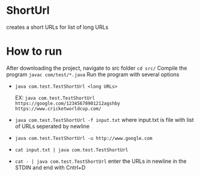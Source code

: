 # ShortUrl
creates a short URLs for list of long URLs

# How to run 

After downloading the project, navigate to src folder
`cd src/`
Compile the program 
`javac com/test/*.java`
Run the program with several options 

- `java com.test.TestShortUrl <long URLs>`
   
   EX: `java com.test.TestShortUrl https://google.com/12345678901212agshby https://www.cricketworldcup.com/`

- `java com.test.TestShortUrl -f input.txt` where input.txt is file with list of URLs seperated by newline

- `java com.test.TestShortUrl -u http://www.google.com` 

- `cat input.txt | java com.test.TestShortUrl`

- `cat - | java com.test.TestShortUrl` enter the URLs in newline in the STDIN and end with Cntrl+D



